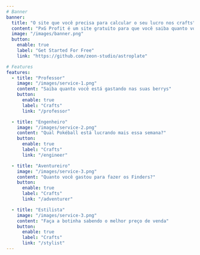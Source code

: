 ```yaml
---
# Banner
banner:
  title: "O site que você precisa para calcular o seu lucro nos crafts"
  content: "PxG Profit é um site gratuito para que você saiba quanto você está lucrando(ou não) na sua profissão"
  image: "/images/banner.png"
  button:
    enable: true
    label: "Get Started For Free"
    link: "https://github.com/zeon-studio/astroplate"

# Features
features:
  - title: "Professor"
    image: "/images/service-1.png"
    content: "Saiba quanto você está gastando nas suas berrys"
    button:
      enable: true
      label: "Crafts"
      link: "/professor"

  - title: "Engenheiro"
    image: "/images/service-2.png"
    content: "Qual Pokéball está lucrando mais essa semana?"
    button:
      enable: true
      label: "Crafts"
      link: "/engineer"

  - title: "Aventureiro"
    image: "/images/service-3.png"
    content: "Quanto você gastou para fazer os Finders?"
    button:
      enable: true
      label: "Crafts"
      link: "/adventurer"

  - title: "Estilista"
    image: "/images/service-3.png"
    content: "Faça a botinha sabendo o melhor preço de venda"
    button:
      enable: true
      label: "Crafts"
      link: "/stylist"
---
```

